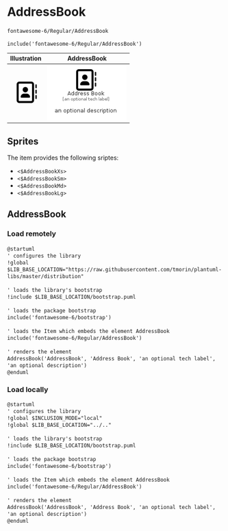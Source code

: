 # AddressBook


```text
fontawesome-6/Regular/AddressBook
```

```text
include('fontawesome-6/Regular/AddressBook')
```



| Illustration | AddressBook |
| :---: | :---: |
| ![illustration for Illustration](../../fontawesome-6/Regular/AddressBook.png) | ![illustration for AddressBook](../../fontawesome-6/Regular/AddressBook.Local.png) |



## Sprites
The item provides the following sriptes:

- `<$AddressBookXs>`
- `<$AddressBookSm>`
- `<$AddressBookMd>`
- `<$AddressBookLg>`





## AddressBook

### Load remotely
```plantuml
@startuml
' configures the library
!global $LIB_BASE_LOCATION="https://raw.githubusercontent.com/tmorin/plantuml-libs/master/distribution"

' loads the library's bootstrap
!include $LIB_BASE_LOCATION/bootstrap.puml

' loads the package bootstrap
include('fontawesome-6/bootstrap')

' loads the Item which embeds the element AddressBook
include('fontawesome-6/Regular/AddressBook')

' renders the element
AddressBook('AddressBook', 'Address Book', 'an optional tech label', 'an optional description')
@enduml
```

### Load locally
```plantuml
@startuml
' configures the library
!global $INCLUSION_MODE="local"
!global $LIB_BASE_LOCATION="../.."

' loads the library's bootstrap
!include $LIB_BASE_LOCATION/bootstrap.puml

' loads the package bootstrap
include('fontawesome-6/bootstrap')

' loads the Item which embeds the element AddressBook
include('fontawesome-6/Regular/AddressBook')

' renders the element
AddressBook('AddressBook', 'Address Book', 'an optional tech label', 'an optional description')
@enduml
```

